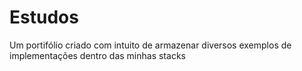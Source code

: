 # Estudos
Um portifólio criado com intuito de armazenar diversos exemplos de implementações dentro das minhas stacks
